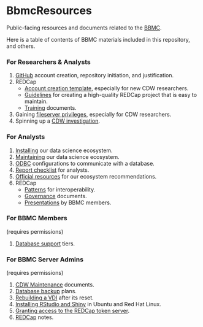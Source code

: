 BbmcResources
=============

Public-facing resources and documents related to the [BBMC](http://ouhsc.edu/bbmc/).

Here is a table of contents of BBMC materials included in this repository, and others.

### For Researchers & Analysts
1. [GitHub](https://github.com/OuhscBbmc/BbmcResources/blob/master/instructions/github.md) account creation, repository initiation, and justification.
1. REDCap
    * [Account creation template](https://github.com/OuhscBbmc/BbmcResources/blob/master/instructions/redcap.md), especially for new CDW researchers.
    * [Guidelines](https://github.com/OuhscBbmc/RedcapExamplesAndPatterns/blob/master/DocumentationGlobal/redcap-creation-guidelines.md) for creating a high-quality REDCap project that is easy to maintain.
    * [Training](https://github.com/OuhscBbmc/RedcapExamplesAndPatterns/tree/master/DocumentationGlobal/TrainingDocuments) documents.
1. Gaining [fileserver privileges](https://github.com/OuhscBbmc/BbmcResources/blob/master/instructions/username.md), especially for CDW researchers.
1. Spinning up a [CDW investigation](https://github.com/OuhscBbmc/prairie-outpost-public/blob/master/documentation/services/spinup-investigation.md).

### For Analysts
1. [Installing](https://github.com/OuhscBbmc/RedcapExamplesAndPatterns/blob/master/DocumentationGlobal/ResourcesInstallation.md) our data science ecosystem.
1. [Maintaining](https://github.com/OuhscBbmc/BbmcResources/blob/master/instructions/maintaining-r.md) our data science ecosystem.
1. [ODBC](https://github.com/OuhscBbmc/BbmcResources/blob/master/instructions/odbc-dsn.md) configurations to communicate with a database.
1. [Report checklist](https://github.com/OuhscBbmc/RedcapExamplesAndPatterns/blob/master/DocumentationGlobal/ReportChecklist.md) for analysts.
1. [Official resources](https://github.com/OuhscBbmc/RedcapExamplesAndPatterns/blob/master/DocumentationGlobal/ResourcesOfficial.md) for our ecosystem recommendations.
1. REDCap
    * [Patterns](https://github.com/OuhscBbmc/RedcapExamplesAndPatterns/tree/master/documentation_patterns) for interoperability.
    * [Governance](https://github.com/OuhscBbmc/RedcapGovernanceDocs) documents.
    * [Presentations](https://github.com/OuhscBbmc/RedcapExamplesAndPatterns/tree/master/Publications) by BBMC members.

### For BBMC Members
(requires permissions)
1. [Database support](https://github.com/OuhscBbmc/bbmc-database-management/blob/master/services/database-services.md) tiers.

### For BBMC Server Admins
(requires permissions)
1. [CDW Maintenance](https://github.com/OuhscBbmc/bbmc-database-management/tree/master/maintenance) documents.
1. [Database backup](https://github.com/OuhscBbmc/bbmc-database-management/blob/master/maintenance/backup-plan/backup-plan.md) plans.
1. [Rebuilding a VDI](https://github.com/OuhscBbmc/bbmc-database-management/blob/master/maintenance/vdi-rebuild/vdi-rebuild.md) after its reset.
1. [Installing RStudio and Shiny](https://github.com/OuhscBbmc/bbmc-database-management/tree/master/maintenance/install-shiny) in Ubuntu and Red Hat Linux.
1. [Granting access to the REDCap token server](https://github.com/OuhscBbmc/bbmc-database-management/blob/master/code/redcap-admin/add-api-user-to-bbmc-security.sql).
1. [REDCap](https://github.com/OuhscBbmc/bbmc-database-management/tree/master/maintenance/redcap) notes.
